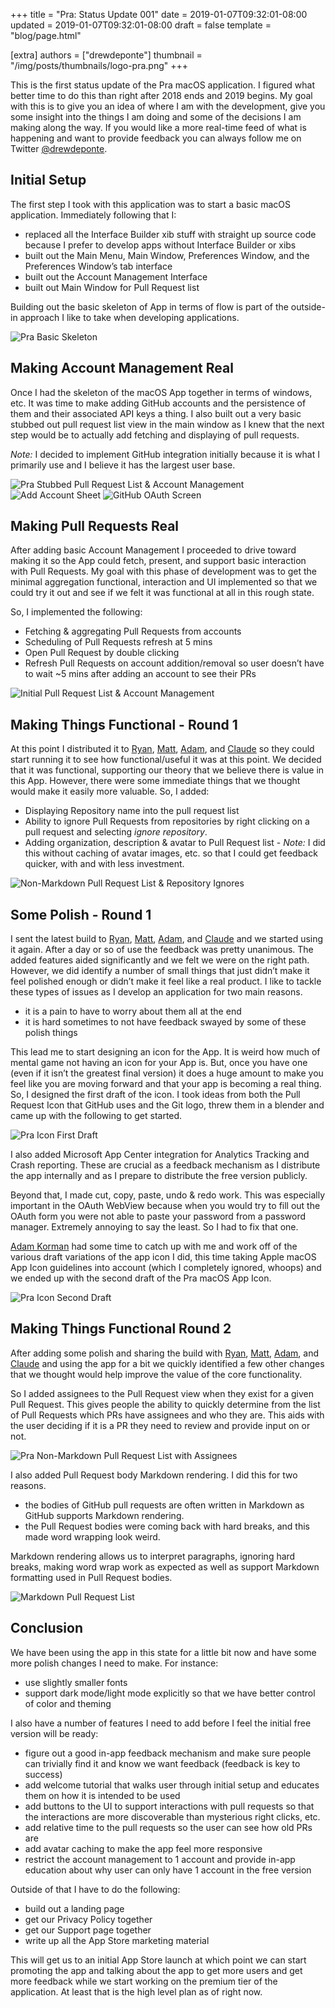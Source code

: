 +++
title = "Pra: Status Update 001"
date = 2019-01-07T09:32:01-08:00
updated = 2019-01-07T09:32:01-08:00
draft = false
template = "blog/page.html"

[extra]
authors = ["drewdeponte"]
thumbnail = "/img/posts/thumbnails/logo-pra.png"
+++

This is the first status update of the Pra macOS application. I figured what better time to do this than right after 2018 ends and 2019 begins. My goal with this is to give you an idea of where I am with the development, give you some insight into the things I am doing and some of the decisions I am making along the way. If you would like a more real-time feed of what is happening and want to provide feedback you can always follow me on Twitter [@drewdeponte](https://twitter.com/drewdeponte).

## Initial Setup
The first step I took with this application was to start a basic macOS application. Immediately following that I:

- replaced all the Interface Builder xib stuff with straight up source code because I prefer to develop apps without Interface Builder or xibs
- built out the Main Menu, Main Window, Preferences Window, and the Preferences Window’s tab interface
- built out the Account Management Interface
- built out Main Window for Pull Request list

Building out the basic skeleton of App in terms of flow is part of the outside-in approach I like to take when developing applications.

![Pra Basic Skeleton](basic_skeleton_of_app.png)

## Making Account Management Real
Once I had the skeleton of the macOS App together in terms of windows, etc. It was time to make adding GitHub accounts and the persistence of them and their associated API keys a thing. I also built out a very basic stubbed out pull request list view in the main window as I knew that the next step would be to actually add fetching and displaying of pull requests.

*Note:* I decided to implement GitHub integration initially because it is what I primarily use and I believe it has the largest user base.

![Pra Stubbed Pull Request List & Account Management](stubbed_pull_request_list_and_account_management.png)
![Add Account Sheet](add_account_sheet.png)
![GitHub OAuth Screen](github_oauth_screen.png)

## Making Pull Requests Real
After adding basic Account Management I proceeded to drive toward making it so the App could fetch, present, and support basic interaction with Pull Requests. My goal with this phase of development was to get the minimal aggregation functional, interaction and UI implemented so that we could try it out and see if we felt it was functional at all in this rough state.

So, I implemented the following:

- Fetching & aggregating Pull Requests from accounts
- Scheduling of Pull Requests refresh at 5 mins
- Open Pull Request by double clicking
- Refresh Pull Requests on account addition/removal so user doesn’t have to wait ~5 mins after adding an account to see their PRs

![Initial Pull Request List & Account Management](initial_pull_request_list_and_account_management.png)

## Making Things Functional - Round 1
At this point I distributed it to [Ryan](https://twitter.com/Ryan_Hedges), [Matt](https://www.linkedin.com/in/mdnew/), [Adam](https://twitter.com/adamkorman), and [Claude](https://twitter.com/cciocan) so they could start running it to see how functional/useful it was at this point. We decided that it was functional, supporting our theory that we believe there is value in this App. However, there were some immediate things that we thought would make it easily more valuable. So, I added:

- Displaying Repository name into the pull request list
- Ability to ignore Pull Requests from repositories by right clicking on a pull request and selecting _ignore repository_.
- Adding organization, description & avatar to Pull Request list - *Note:* I did this without caching of avatar images, etc. so that I could get feedback quicker, with and with less investment.

![Non-Markdown Pull Request List & Repository Ignores](non_markdown_pull_request_list_and_repository_ignores.png)

##  Some Polish - Round 1
I sent the latest build to [Ryan](https://twitter.com/Ryan_Hedges), [Matt](https://www.linkedin.com/in/mdnew/), [Adam](https://twitter.com/adamkorman), and [Claude](https://twitter.com/cciocan) and we started using it again. After a day or so of use the feedback was pretty unanimous. The added features aided significantly and we felt we were on the right path.  However, we did identify a number of small things that just didn’t make it feel polished enough or didn’t make it feel like a real product. I like to tackle these types of issues as I develop an application for two main reasons.

- it is a pain to have to worry about them all at the end
- it is hard sometimes to not have feedback swayed by some of these polish things

This lead me to start designing an icon for the App. It is weird how much of mental game not having an icon for your App is. But, once you have one (even if it isn’t the greatest final version) it does a huge amount to make you feel like you are moving forward and that your app is becoming a real thing. So, I designed the first draft of the icon. I took ideas from both the Pull Request Icon that GitHub uses and the Git logo, threw them in a blender and came up with the following to get started.

![Pra Icon First Draft](pra_icon_first_draft.jpg)

I also added Microsoft App Center integration for Analytics Tracking and Crash reporting. These are crucial as a feedback mechanism as I distribute the app internally and as I prepare to distribute the free version publicly.

Beyond that, I made cut, copy, paste, undo & redo work. This was especially important in the OAuth WebView because when you would try to fill out the OAuth form you were not able to paste your password from a password manager. Extremely annoying to say the least. So I had to fix that one.

[Adam Korman](https://twitter.com/adamkorman) had some time to catch up with me and work off of the various draft variations of the app icon I did, this time taking Apple macOS App Icon guidelines into account (which I completely ignored, whoops) and we ended up with the second draft of the Pra macOS App Icon.

![Pra Icon Second Draft](pra_icon_second_draft.jpg)

## Making Things Functional Round 2
After adding some polish and sharing the build with [Ryan](https://twitter.com/Ryan_Hedges), [Matt](https://www.linkedin.com/in/mdnew/), [Adam](https://twitter.com/adamkorman), and [Claude](https://twitter.com/cciocan) and using the app for a bit we quickly identified a few other changes that we thought would help improve the value of the core functionality.

So I added assignees to the Pull Request view when they exist for a given Pull Request. This gives people the ability to quickly determine from the list of Pull Requests which PRs have assignees and who they are. This aids with the user deciding if it is a PR they need to review and provide input on or not.

![Pra Non-Markdown Pull Request List with Assignees](non_markdown_pull_request_list_with_assignees.png)

I also added Pull Request body Markdown rendering. I did this for two reasons.
- the bodies of GitHub pull requests are often written in Markdown as GitHub supports Markdown rendering.
- the Pull Request bodies were coming back with hard breaks, and this made word wrapping look weird.

Markdown rendering allows us to interpret paragraphs, ignoring hard breaks, making word wrap work as expected as well as support Markdown formatting used in Pull Request bodies.

![Markdown Pull Request List](markdown_pull_request_list.png)

## Conclusion
We have been using the app in this state for a little bit now and have some more polish changes I need to make. For instance:

- use slightly smaller fonts
- support dark mode/light mode explicitly so that we have better control of color and theming

I also have a number of features I need to add before I feel the initial free version will be ready:

- figure out a good in-app feedback mechanism and make sure people can trivially find it and know we want feedback (feedback is key to success)
- add welcome tutorial that walks user through initial setup and educates them on how it is intended to be used
- add buttons to the UI to support interactions with pull requests so that the interactions are more discoverable than mysterious right clicks, etc.
- add relative time to the pull requests so the user can see how old PRs are
- add avatar caching to make the app feel more responsive
- restrict the account management to 1 account and provide in-app education about why user can only have 1 account in the free version

Outside of that I have to do the following:

- build out a landing page
- get our Privacy Policy together
- get our Support page together
- write up all the App Store marketing material

This will get us to an initial App Store launch at which point we can start promoting the app and talking about the app to get more users and get more feedback while we start working on the premium tier of the application. At least that is the high level plan as of right now.

